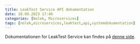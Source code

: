 ```yaml
---
title: LeakTest Service API dokumentation
date: 18.09.2023 17:49
categories: [Nolek, Microservices]
tags: [nolek,microservices,leaktest,api,systemdokumentation]
---
```


Dokumentationen for LeakTest Service kan findes på [denne side](https://documenter.getpostman.com/view/29736373/2s9YJXZQyA).


